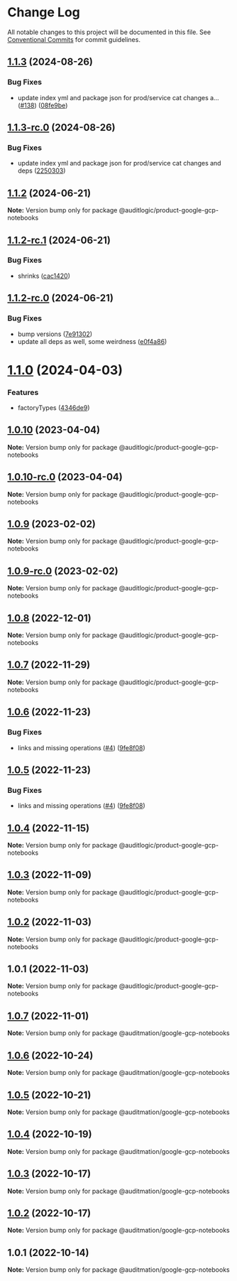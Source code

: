 # Change Log

All notable changes to this project will be documented in this file.
See [Conventional Commits](https://conventionalcommits.org) for commit guidelines.

## [1.1.3](https://github.com/auditlogic/product/compare/@auditlogic/product-google-gcp-notebooks@1.1.2...@auditlogic/product-google-gcp-notebooks@1.1.3) (2024-08-26)


### Bug Fixes

* update index yml and package json for prod/service cat changes a… ([#138](https://github.com/auditlogic/product/issues/138)) ([08fe9be](https://github.com/auditlogic/product/commit/08fe9beb1c8457462a19bc69caa02e6212d97e1a))





## [1.1.3-rc.0](https://github.com/auditlogic/product/compare/@auditlogic/product-google-gcp-notebooks@1.1.2...@auditlogic/product-google-gcp-notebooks@1.1.3-rc.0) (2024-08-26)


### Bug Fixes

* update index yml and package json for prod/service cat changes and deps ([2250303](https://github.com/auditlogic/product/commit/225030363a363608240135b7ebed386b28f01e4b))





## [1.1.2](https://github.com/auditlogic/product/compare/@auditlogic/product-google-gcp-notebooks@1.1.2-rc.1...@auditlogic/product-google-gcp-notebooks@1.1.2) (2024-06-21)

**Note:** Version bump only for package @auditlogic/product-google-gcp-notebooks





## [1.1.2-rc.1](https://github.com/auditlogic/product/compare/@auditlogic/product-google-gcp-notebooks@1.1.2-rc.0...@auditlogic/product-google-gcp-notebooks@1.1.2-rc.1) (2024-06-21)


### Bug Fixes

* shrinks ([cac1420](https://github.com/auditlogic/product/commit/cac14200fefcd8183ab69fe89a47bd3f70f563e9))





## [1.1.2-rc.0](https://github.com/auditlogic/product/compare/@auditlogic/product-google-gcp-notebooks@1.1.0...@auditlogic/product-google-gcp-notebooks@1.1.2-rc.0) (2024-06-21)


### Bug Fixes

* bump versions ([7e91302](https://github.com/auditlogic/product/commit/7e913023b8b312150ed7762c32fbbe616be71de5))
* update all deps as well, some weirdness ([e0f4a86](https://github.com/auditlogic/product/commit/e0f4a864714e2d3de6bbf3da014d5312fe53be2f))





# [1.1.0](https://github.com/auditlogic/product/compare/@auditlogic/product-google-gcp-notebooks@1.0.10...@auditlogic/product-google-gcp-notebooks@1.1.0) (2024-04-03)


### Features

* factoryTypes ([4346de9](https://github.com/auditlogic/product/commit/4346de92693aee892fccf725338ffc7b80ab182b))





## [1.0.10](https://github.com/auditlogic/product/compare/@auditlogic/product-google-gcp-notebooks@1.0.9...@auditlogic/product-google-gcp-notebooks@1.0.10) (2023-04-04)

**Note:** Version bump only for package @auditlogic/product-google-gcp-notebooks





## [1.0.10-rc.0](https://github.com/auditlogic/product/compare/@auditlogic/product-google-gcp-notebooks@1.0.9...@auditlogic/product-google-gcp-notebooks@1.0.10-rc.0) (2023-04-04)

**Note:** Version bump only for package @auditlogic/product-google-gcp-notebooks





## [1.0.9](https://github.com/auditlogic/product/compare/@auditlogic/product-google-gcp-notebooks@1.0.8...@auditlogic/product-google-gcp-notebooks@1.0.9) (2023-02-02)

**Note:** Version bump only for package @auditlogic/product-google-gcp-notebooks





## [1.0.9-rc.0](https://github.com/auditlogic/product/compare/@auditlogic/product-google-gcp-notebooks@1.0.8...@auditlogic/product-google-gcp-notebooks@1.0.9-rc.0) (2023-02-02)

**Note:** Version bump only for package @auditlogic/product-google-gcp-notebooks





## [1.0.8](https://github.com/auditlogic/product/compare/@auditlogic/product-google-gcp-notebooks@1.0.7...@auditlogic/product-google-gcp-notebooks@1.0.8) (2022-12-01)

**Note:** Version bump only for package @auditlogic/product-google-gcp-notebooks





## [1.0.7](https://github.com/auditlogic/product/compare/@auditlogic/product-google-gcp-notebooks@1.0.6...@auditlogic/product-google-gcp-notebooks@1.0.7) (2022-11-29)

**Note:** Version bump only for package @auditlogic/product-google-gcp-notebooks





## [1.0.6](https://github.com/auditlogic/product/compare/@auditlogic/product-google-gcp-notebooks@1.0.4...@auditlogic/product-google-gcp-notebooks@1.0.6) (2022-11-23)


### Bug Fixes

* links and missing operations ([#4](https://github.com/auditlogic/product/issues/4)) ([9fe8f08](https://github.com/auditlogic/product/commit/9fe8f08fe7c57fdb79f991ac35bd6ac2e7dcad38))





## [1.0.5](https://github.com/auditlogic/product/compare/@auditlogic/product-google-gcp-notebooks@1.0.4...@auditlogic/product-google-gcp-notebooks@1.0.5) (2022-11-23)


### Bug Fixes

* links and missing operations ([#4](https://github.com/auditlogic/product/issues/4)) ([9fe8f08](https://github.com/auditlogic/product/commit/9fe8f08fe7c57fdb79f991ac35bd6ac2e7dcad38))





## [1.0.4](https://github.com/auditlogic/product/compare/@auditlogic/product-google-gcp-notebooks@1.0.3...@auditlogic/product-google-gcp-notebooks@1.0.4) (2022-11-15)

**Note:** Version bump only for package @auditlogic/product-google-gcp-notebooks





## [1.0.3](https://github.com/auditlogic/product/compare/@auditlogic/product-google-gcp-notebooks@1.0.2...@auditlogic/product-google-gcp-notebooks@1.0.3) (2022-11-09)

**Note:** Version bump only for package @auditlogic/product-google-gcp-notebooks





## [1.0.2](https://github.com/auditlogic/product/compare/@auditlogic/product-google-gcp-notebooks@1.0.1...@auditlogic/product-google-gcp-notebooks@1.0.2) (2022-11-03)

**Note:** Version bump only for package @auditlogic/product-google-gcp-notebooks





## 1.0.1 (2022-11-03)

**Note:** Version bump only for package @auditlogic/product-google-gcp-notebooks





## [1.0.7](https://github.com/auditmation/store-content/compare/@auditmation/google-gcp-notebooks@1.0.6...@auditmation/google-gcp-notebooks@1.0.7) (2022-11-01)

**Note:** Version bump only for package @auditmation/google-gcp-notebooks





## [1.0.6](https://github.com/auditmation/store-content/compare/@auditmation/google-gcp-notebooks@1.0.5...@auditmation/google-gcp-notebooks@1.0.6) (2022-10-24)

**Note:** Version bump only for package @auditmation/google-gcp-notebooks





## [1.0.5](https://github.com/auditmation/store-content/compare/@auditmation/google-gcp-notebooks@1.0.4...@auditmation/google-gcp-notebooks@1.0.5) (2022-10-21)

**Note:** Version bump only for package @auditmation/google-gcp-notebooks





## [1.0.4](https://github.com/auditmation/store-content/compare/@auditmation/google-gcp-notebooks@1.0.3...@auditmation/google-gcp-notebooks@1.0.4) (2022-10-19)

**Note:** Version bump only for package @auditmation/google-gcp-notebooks





## [1.0.3](https://github.com/auditmation/store-content/compare/@auditmation/google-gcp-notebooks@1.0.2...@auditmation/google-gcp-notebooks@1.0.3) (2022-10-17)

**Note:** Version bump only for package @auditmation/google-gcp-notebooks





## [1.0.2](https://github.com/auditmation/store-content/compare/@auditmation/google-gcp-notebooks@1.0.1...@auditmation/google-gcp-notebooks@1.0.2) (2022-10-17)

**Note:** Version bump only for package @auditmation/google-gcp-notebooks





## 1.0.1 (2022-10-14)

**Note:** Version bump only for package @auditmation/google-gcp-notebooks
